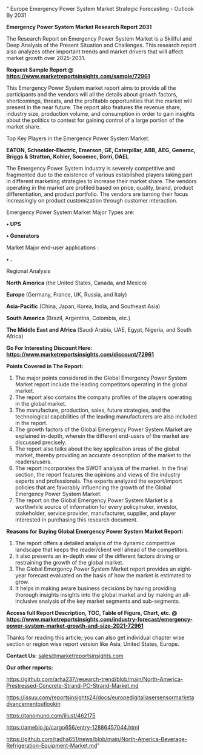 " Europe Emergency Power System Market Strategic Forecasting - Outlook By 2031

<strong>Emergency Power System Market Research Report 2031</strong>

The Research Report on Emergency Power System Market is a Skillful and Deep Analysis of the Present Situation and Challenges. This research report also analyzes other important trends and market drivers that will affect market growth over 2025-2031.

<strong>Request Sample Report @ <a href=https://www.marketreportsinsights.com/sample/72961>https://www.marketreportsinsights.com/sample/72961</a></strong>

This Emergency Power System market report aims to provide all the participants and the vendors will all the details about growth factors, shortcomings, threats, and the profitable opportunities that the market will present in the near future. The report also features the revenue share, industry size, production volume, and consumption in order to gain insights about the politics to contest for gaining control of a large portion of the market share.

Top Key Players in the Emergency Power System Market:

<strong>EATON, Schneider-Electric, Emerson, GE, Caterpillar, ABB, AEG, Generac, Briggs & Stratton, Kohler, Socomec, Borri, DAEL</strong>

The Emergency Power System Industry is severely competitive and fragmented due to the existence of various established players taking part in different marketing strategies to increase their market share. The vendors operating in the market are profiled based on price, quality, brand, product differentiation, and product portfolio. The vendors are turning their focus increasingly on product customization through customer interaction.

Emergency Power System Market Major Types are:

<strong>• UPS

• Generators</strong>

Market Major end-user applications :

<strong>• .</strong>

Regional Analysis

</u><strong><b>North America</b></strong> (the United States, Canada, and Mexico)

<strong><b>Europe </b></strong>(Germany, France, UK, Russia, and Italy)

<strong><b>Asia-Pacific</b></strong> (China, Japan, Korea, India, and Southeast Asia)

<strong><b>South America</b></strong> (Brazil, Argentina, Colombia, etc.)

<strong><b>The Middle East and Africa</b></strong> (Saudi Arabia, UAE, Egypt, Nigeria, and South Africa)

<strong>Go For Interesting Discount Here: <a href=https://www.marketreportsinsights.com/discount/72961>https://www.marketreportsinsights.com/discount/72961</a></strong>

<strong>Points Covered in The Report:</strong>
<ol>
  <li>The major points considered in the Global Emergency Power System Market report include the leading competitors operating in the global market.</li>
  <li>The report also contains the company profiles of the players operating in the global market.</li>
  <li>The manufacture, production, sales, future strategies, and the technological capabilities of the leading manufacturers are also included in the report.</li>
  <li>The growth factors of the Global Emergency Power System Market are explained in-depth, wherein the different end-users of the market are discussed precisely.</li>
  <li>The report also talks about the key application areas of the global market, thereby providing an accurate description of the market to the readers/users.</li>
  <li>The report incorporates the SWOT analysis of the market. In the final section, the report features the opinions and views of the industry experts and professionals. The experts analyzed the export/import policies that are favorably influencing the growth of the Global Emergency Power System Market.</li>
  <li>The report on the Global Emergency Power System Market is a worthwhile source of information for every policymaker, investor, stakeholder, service provider, manufacturer, supplier, and player interested in purchasing this research document.</li>
</ol>
<strong>Reasons for Buying Global Emergency Power System Market Report:</strong>

<ol>
  <li>The report offers a detailed analysis of the dynamic competitive landscape that keeps the reader/client well ahead of the competitors.</li>
  <li>It also presents an in-depth view of the different factors driving or restraining the growth of the global market.</li>
  <li>The Global Emergency Power System Market report provides an eight-year forecast evaluated on the basis of how the market is estimated to grow.</li>
  <li>It helps in making aware business decisions by having providing thorough insights insights into the global market and by making an all-inclusive analysis of the key market segments and sub-segments.</li>
</ol>
<strong>Access full Report Description, TOC, Table of Figure, Chart, etc. @ <a href=https://www.marketreportsinsights.com/industry-forecast/emergency-power-system-market-growth-and-size-2021-72961>https://www.marketreportsinsights.com/industry-forecast/emergency-power-system-market-growth-and-size-2021-72961</a></strong>


Thanks for reading this article; you can also get individual chapter wise section or region wise report version like Asia, United States, Europe.

<strong>Contact Us:</strong>
sales@marketreportsinsights.com

<strong>Our other reports:</strong>

<a href=https://github.com/arha237/research-trend/blob/main/North-America-Prestressed-Concrete-Strand-PC-Strand-Market.md>https://github.com/arha237/research-trend/blob/main/North-America-Prestressed-Concrete-Strand-PC-Strand-Market.md</a>

<a href=https://issuu.com/reportsinsights24/docs/europedigitallasersensormarketadvancementoutlookin>https://issuu.com/reportsinsights24/docs/europedigitallasersensormarketadvancementoutlookin</a>

<a href=https://tanomuno.com/illust/462175>https://tanomuno.com/illust/462175</a>

<a href=https://ameblo.jp/cargo656/entry-12886457044.html>https://ameblo.jp/cargo656/entry-12886457044.html</a>

<a href=https://github.com/radha651/news/blob/main/North-America-Beverage-Refrigeration-Equipment-Market.md>https://github.com/radha651/news/blob/main/North-America-Beverage-Refrigeration-Equipment-Market.md</a>"
